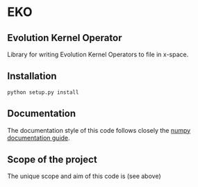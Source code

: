 # EKO
Evolution Kernel Operator
--
Library for writing Evolution Kernel Operators to file in x-space.

## Installation
```
python setup.py install
```

## Documentation
The documentation style of this code follows closely the [numpy documentation guide](https://numpydoc.readthedocs.io/en/latest/format.html).

## Scope of the project

The unique scope and aim of this code is (see above)
